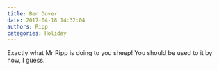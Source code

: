 ```yaml
---
title: Ben Dover
date: 2017-04-18 14:32:04
authors: Ripp
categories: Holiday
---
```


 Exactly what Mr Ripp is doing to you sheep! You should be used to it by now, I guess.
